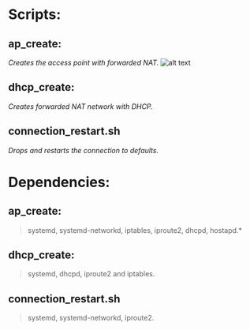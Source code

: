 # Scripts:  
## ap_create:  
*Creates the access point with forwarded NAT.*
![alt text](https://github.com/krystianbajno/scripts/blob/testing/networking/git.gif "GIF HERE")   
## dhcp_create:  
*Creates forwarded NAT network with DHCP.*   
## connection_restart.sh  
*Drops and restarts the connection to defaults.*  

# Dependencies:  
## ap_create:  
>systemd, systemd-networkd, iptables, iproute2, dhcpd, hostapd.* 
## dhcp_create:
>systemd, dhcpd, iproute2 and iptables.
## connection_restart.sh
>systemd, systemd-networkd, iproute2.
